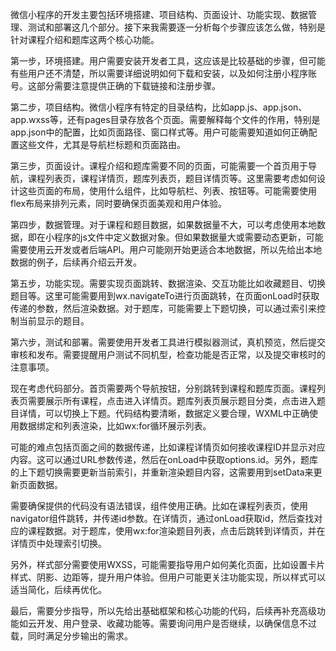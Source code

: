 微信小程序的开发主要包括环境搭建、项目结构、页面设计、功能实现、数据管理、测试和部署这几个部分。接下来我需要逐一分析每个步骤应该怎么做，特别是针对课程介绍和题库这两个核心功能。

第一步，环境搭建。用户需要安装开发者工具，这应该是比较基础的步骤，但可能有些用户还不清楚，所以需要详细说明如何下载和安装，以及如何注册小程序账号。这部分需要注意提供正确的下载链接和注册步骤。

第二步，项目结构。微信小程序有特定的目录结构，比如app.js、app.json、app.wxss等，还有pages目录存放各个页面。需要解释每个文件的作用，特别是app.json中的配置，比如页面路径、窗口样式等。用户可能需要知道如何正确配置这些文件，尤其是导航栏标题和页面路由。

第三步，页面设计。课程介绍和题库需要不同的页面，可能需要一个首页用于导航，课程列表页，课程详情页，题库列表页，题目详情页等。这里需要考虑如何设计这些页面的布局，使用什么组件，比如导航栏、列表、按钮等。可能需要使用flex布局来排列元素，同时要确保页面美观和用户体验。

第四步，数据管理。对于课程和题目数据，如果数据量不大，可以考虑使用本地数据，即在小程序的js文件中定义数据对象。但如果数据量大或需要动态更新，可能需要使用云开发或者后端API。用户可能刚开始更适合本地数据，所以先给出本地数据的例子，后续再介绍云开发。

第五步，功能实现。需要实现页面跳转、数据渲染、交互功能比如收藏题目、切换题目等。这里可能需要用到wx.navigateTo进行页面跳转，在页面onLoad时获取传递的参数，然后渲染数据。对于题库，可能需要上下题切换，可以通过索引来控制当前显示的题目。

第六步，测试和部署。需要使用开发者工具进行模拟器测试，真机预览，然后提交审核和发布。需要提醒用户测试不同机型，检查功能是否正常，以及提交审核时的注意事项。

现在考虑代码部分。首页需要两个导航按钮，分别跳转到课程和题库页面。课程列表页需要展示所有课程，点击进入详情页。题库列表页展示题目分类，点击进入题目详情，可以切换上下题。代码结构要清晰，数据定义要合理，WXML中正确使用数据绑定和列表渲染，比如wx:for循环展示列表。

可能的难点包括页面之间的数据传递，比如课程详情页如何接收课程ID并显示对应内容。这可以通过URL参数传递，然后在onLoad中获取options.id。另外，题库的上下题切换需要更新当前索引，并重新渲染题目内容，这需要用到setData来更新页面数据。

需要确保提供的代码没有语法错误，组件使用正确。比如在课程列表页，使用navigator组件跳转，并传递id参数。在详情页，通过onLoad获取id，然后查找对应的课程数据。对于题库，使用wx:for渲染题目列表，点击后跳转到详情页，并在详情页中处理索引切换。

另外，样式部分需要使用WXSS，可能需要指导用户如何美化页面，比如设置卡片样式、阴影、边距等，提升用户体验。但用户可能更关注功能实现，所以样式可以适当简化，后续再优化。

最后，需要分步指导，所以先给出基础框架和核心功能的代码，后续再补充高级功能如云开发、用户登录、收藏功能等。需要询问用户是否继续，以确保信息不过载，同时满足分步输出的需求。
